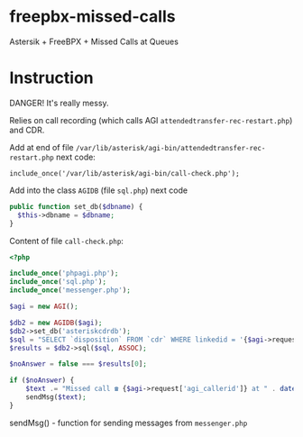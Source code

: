 # freepbx-missed-calls
Astersik + FreeBPX + Missed Calls at Queues

# Instruction
DANGER! It's really messy.

Relies on call recording (which calls AGI `attendedtransfer-rec-restart.php`) and CDR.

Add at end of file `/var/lib/asterisk/agi-bin/attendedtransfer-rec-restart.php` next code:

`include_once('/var/lib/asterisk/agi-bin/call-check.php');`

Add into the class `AGIDB` (file `sql.php`) next code
```php
public function set_db($dbname) {
  $this->dbname = $dbname;
}
```

Content of file `call-check.php`:
```php
<?php

include_once('phpagi.php');
include_once('sql.php');
include_once('messenger.php');

$agi = new AGI();

$db2 = new AGIDB($agi);
$db2->set_db('asteriskcdrdb');
$sql = "SELECT `disposition` FROM `cdr` WHERE linkedid = '{$agi->request['agi_uniqueid']}' AND `src` = '{$agi->request['agi_callerid']}' and `lastapp` = 'Queue' AND `disposition` = 'ANSWERED';";
$results = $db2->sql($sql, ASSOC);

$noAnswer = false === $results[0];

if ($noAnswer) {
	$text .= "Missed call ☎️ {$agi->request['agi_callerid']} at " . date('H:i:s') . "\nCallback!";
	sendMsg($text);
}
```

sendMsg() - function for sending messages from `messenger.php`
